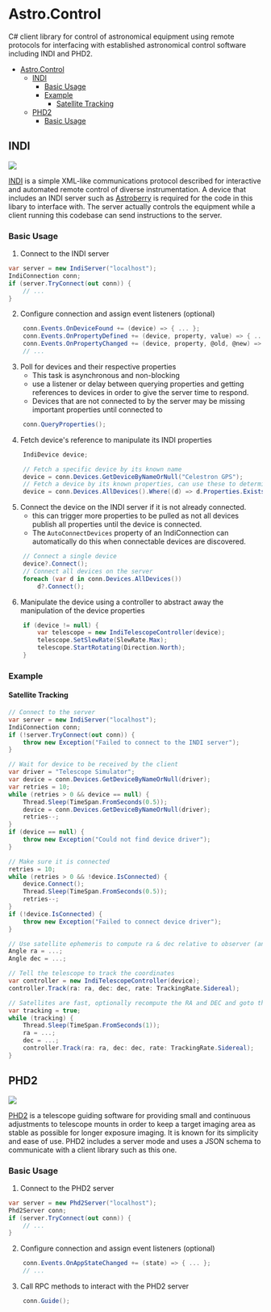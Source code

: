 # Astro.Control
C# client library for control of astronomical equipment using remote protocols for interfacing with established astronomical control software including INDI and PHD2. 

- [Astro.Control](#astrocontrol)
  - [INDI](#indi)
    - [Basic Usage](#basic-usage)
    - [Example](#example)
      - [Satellite Tracking](#satellite-tracking)
  - [PHD2](#phd2)
    - [Basic Usage](#basic-usage-1)

## INDI
![](https://indilib.org/templates/rt_antares/custom/images/logo/indi_logo.png)

[INDI](https://indilib.org/) is a simple XML-like communications protocol described for interactive and automated remote control of diverse instrumentation. A device that includes an INDI server such as [Astroberry](https://www.astroberry.io/) is required for the code in this libary to interface with. The server actually controls the equipment while a client running this codebase can send instructions to the server. 

### Basic Usage
1. Connect to the INDI server
```cs
var server = new IndiServer("localhost");
IndiConnection conn;
if (server.TryConnect(out conn)) {
    // ...
}
```
2. Configure connection and assign event listeners (optional)
```cs
    conn.Events.OnDeviceFound += (device) => { ... };
    conn.Events.OnPropertyDefined += (device, property, value) => { ... };
    conn.Events.OnPropertyChanged += (device, property, @old, @new) => { ... };
    // ...
```
3. Poll for devices and their respective properties
   - This task is asynchronous and non-blocking
   - use a listener or delay between querying properties and getting references to devices in order to give the server time to respond. 
   - Devices that are not connected to by the server may be missing important properties until connected to
```cs
    conn.QueryProperties();
```
4. Fetch device's reference to manipulate its INDI properties  
```cs
    IndiDevice device;

    // Fetch a specific device by its known name
    device = conn.Devices.GetDeviceByNameOrNull("Celestron GPS");
    // Fetch a device by its known properties, can use these to determine the "type" of device
    device = conn.Devices.AllDevices().Where((d) => d.Properties.Exists("TELESCOPE_INFO")).FirstOrDefault();
```
5. Connect the device on the INDI server if it is not already connected. 
   - this can trigger more properties to be pulled as not all devices publish all properties until the device is connected.
   - The `AutoConnectDevices` property of an IndiConnection can automatically do this when connectable devices are discovered.
```cs
    // Connect a single device
    device?.Connect();
    // Connect all devices on the server
    foreach (var d in conn.Devices.AllDevices())
        d?.Connect();
```
6. Manipulate the device using a controller to abstract away the manipulation of the device properties
```cs
    if (device != null) {
        var telescope = new IndiTelescopeController(device);
        telescope.SetSlewRate(SlewRate.Max);
        telescope.StartRotating(Direction.North);
    }
```
### Example
#### Satellite Tracking
```cs
// Connect to the server
var server = new IndiServer("localhost");
IndiConnection conn;
if (!server.TryConnect(out conn)) {
    throw new Exception("Failed to connect to the INDI server");
}

// Wait for device to be received by the client
var driver = "Telescope Simulator";
var device = conn.Devices.GetDeviceByNameOrNull(driver);
var retries = 10;
while (retries > 0 && device == null) {
    Thread.Sleep(TimeSpan.FromSeconds(0.5));
    device = conn.Devices.GetDeviceByNameOrNull(driver);
    retries--;
}
if (device == null) {
    throw new Exception("Could not find device driver");
}

// Make sure it is connected
retries = 10;
while (retries > 0 && !device.IsConnected) {
    device.Connect();
    Thread.Sleep(TimeSpan.FromSeconds(0.5));
    retries--;
}
if (!device.IsConnected) {
    throw new Exception("Failed to connect device driver");
}

// Use satellite ephemeris to compute ra & dec relative to observer (another library)
Angle ra = ...;
Angle dec = ...;

// Tell the telescope to track the coordinates
var controller = new IndiTelescopeController(device);
controller.Track(ra: ra, dec: dec, rate: TrackingRate.Sidereal);

// Satellites are fast, optionally recompute the RA and DEC and goto the new coordinates
var tracking = true;
while (tracking) {
    Thread.Sleep(TimeSpan.FromSeconds(1));
    ra = ...;
    dec = ...;
    controller.Track(ra: ra, dec: dec, rate: TrackingRate.Sidereal);
}
```

## PHD2
![](https://openphdguiding.org/wp-content/themes/openphd/images/header.png)

[PHD2](https://openphdguiding.org/) is a telescope guiding software for providing small and continuous adjustments to telescope mounts in order to keep a target imaging area as stable as possible for longer exposure imaging. It is known for its simplicity and ease of use. PHD2 includes a server mode and uses a JSON schema to communicate with a client library such as this one.

### Basic Usage
1. Connect to the PHD2 server
```cs
var server = new Phd2Server("localhost");
Phd2Server conn;
if (server.TryConnect(out conn)) {
    // ...
}
```
2. Configure connection and assign event listeners (optional)
```cs
    conn.Events.OnAppStateChanged += (state) => { ... };
    // ...
```
3. Call RPC methods to interact with the PHD2 server
```cs
    conn.Guide();
```